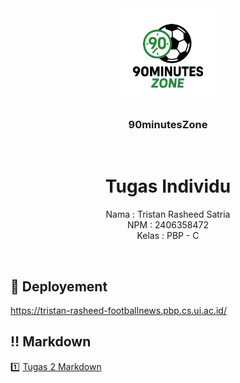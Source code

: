 <div align="center">
    <div>
        <img height="150px" src="90MinutesZoneLogo.png" alt="CalisFun Logo"/>
    </div>
    <div>
            <h3><b>90minutesZone</b></h3>
    </div>      
</div>
<br>
<h1 align="center">Tugas Individu</h1>
<div align="center">

Nama : Tristan Rasheed Satria  
NPM : 2406358472  
Kelas : PBP - C

</div>
<br>

## 📍 Deployement

https://tristan-rasheed-footballnews.pbp.cs.ui.ac.id/

## ‼️ Markdown

1️⃣ [Tugas 2 Markdown](tugas2.md)
